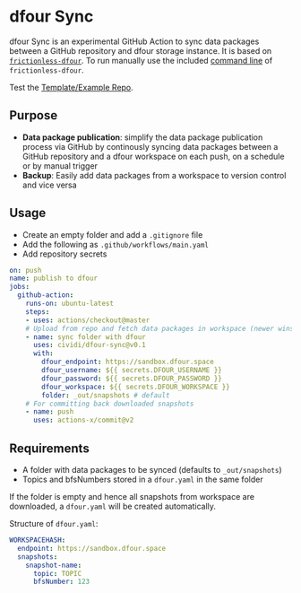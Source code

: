 # dfour Sync

dfour Sync is an experimental GitHub Action to sync data packages between a GitHub repository and dfour storage instance. It is based on [`frictionless-dfour`](https://github.com/cividi/frictionless-dfour). To run manually use the included [command line](https://github.com/cividi/frictionless-dfour#command-line-usage) of `frictionless-dfour`.

Test the [Template/Example Repo](https://github.com/cividi/dfour-sync-example).

## Purpose

- **Data package publication**: simplify the data package publication process via GitHub by continously syncing data packages between a GitHub repository and a dfour workspace on each push, on a schedule or by manual trigger
- **Backup**: Easily add data packages from a workspace to version control and vice versa

## Usage

- Create an empty folder and add a `.gitignore` file
- Add the following as `.github/workflows/main.yaml`
- Add repository secrets

```yaml
on: push
name: publish to dfour
jobs:
  github-action:
    runs-on: ubuntu-latest
    steps:
    - uses: actions/checkout@master
    # Upload from repo and fetch data packages in workspace (newer wins)
    - name: sync folder with dfour
      uses: cividi/dfour-sync@v0.1
      with:
        dfour_endpoint: https://sandbox.dfour.space
        dfour_username: ${{ secrets.DFOUR_USERNAME }}
        dfour_password: ${{ secrets.DFOUR_PASSWORD }}
        dfour_workspace: ${{ secrets.DFOUR_WORKSPACE }}
        folder: _out/snapshots # default
    # For committing back downloaded snapshots
    - name: push
      uses: actions-x/commit@v2
```

## Requirements

- A folder with data packages to be synced (defaults to `_out/snapshots`)
- Topics and bfsNumbers stored in a `dfour.yaml` in the same folder 

If the folder is empty and hence all snapshots from workspace are downloaded, a `dfour.yaml` will be created automatically.

Structure of `dfour.yaml`:
```yaml
WORKSPACEHASH:
  endpoint: https://sandbox.dfour.space
  snapshots:
    snapshot-name:
      topic: TOPIC
      bfsNumber: 123
```

